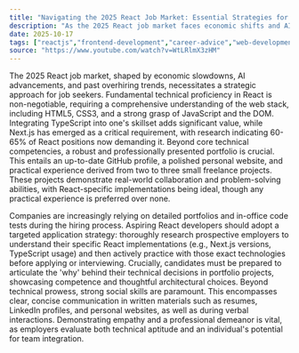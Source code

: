 ```yaml
---
title: "Navigating the 2025 React Job Market: Essential Strategies for Success"
description: "As the 2025 React job market faces economic shifts and AI integration, mastering essential technical skills, building a robust portfolio, and strategic interview preparation are paramount. This guide outlines actionable strategies for aspiring React developers to stand out."
date: 2025-10-17
tags: ["reactjs","frontend-development","career-advice","web-development","typescript"]
source: "https://www.youtube.com/watch?v=WtLRlmX3zHM"
---
```

The 2025 React job market, shaped by economic slowdowns, AI advancements, and past overhiring trends, necessitates a strategic approach for job seekers. Fundamental technical proficiency in React is non-negotiable, requiring a comprehensive understanding of the web stack, including HTML5, CSS3, and a strong grasp of JavaScript and the DOM. Integrating TypeScript into one's skillset adds significant value, while Next.js has emerged as a critical requirement, with research indicating 60-65% of React positions now demanding it. Beyond core technical competencies, a robust and professionally presented portfolio is crucial. This entails an up-to-date GitHub profile, a polished personal website, and practical experience derived from two to three small freelance projects. These projects demonstrate real-world collaboration and problem-solving abilities, with React-specific implementations being ideal, though any practical experience is preferred over none.

Companies are increasingly relying on detailed portfolios and in-office code tests during the hiring process. Aspiring React developers should adopt a targeted application strategy: thoroughly research prospective employers to understand their specific React implementations (e.g., Next.js versions, TypeScript usage) and then actively practice with those exact technologies before applying or interviewing. Crucially, candidates must be prepared to articulate the 'why' behind their technical decisions in portfolio projects, showcasing competence and thoughtful architectural choices. Beyond technical prowess, strong social skills are paramount. This encompasses clear, concise communication in written materials such as resumes, LinkedIn profiles, and personal websites, as well as during verbal interactions. Demonstrating empathy and a professional demeanor is vital, as employers evaluate both technical aptitude and an individual's potential for team integration.
